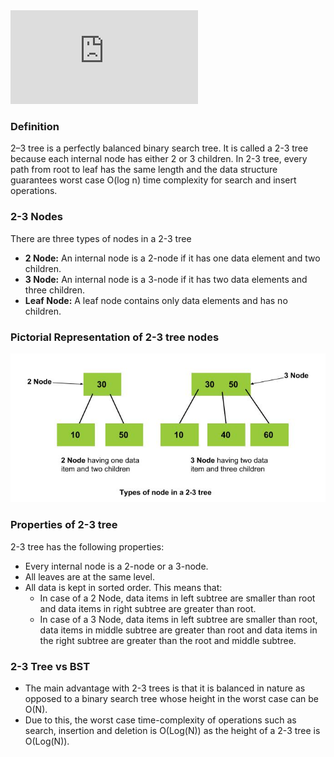 

<iframe src="https://www.youtube.com/embed/acwLDUYG3ik" frameborder="0" allow="autoplay; encrypted-media" allowfullscreen></iframe>

### Definition

2–3 tree is a perfectly balanced binary search tree. It is called a 2-3 tree because each internal node has either 2 or 3 children. In 2-3 tree, every path from root to leaf has the same length and the data structure guarantees worst case O(log n) time complexity for search and insert operations.

### 2-3 Nodes

There are three types of nodes in a 2-3 tree

   - **2 Node:** An internal node is a 2-node if it has one data element and two children.
   - **3 Node:** An internal node is a 3-node if it has two data elements and three children.
   - **Leaf Node:** A leaf node contains only data elements and has no children.

### Pictorial Representation of 2-3 tree nodes 
<img src="images/2-3Nodes.jpg"/>

### Properties of 2-3 tree

2-3 tree has the following properties:

  -  Every internal node is a 2-node or a 3-node.
  -  All leaves are at the same level.
   - All data is kept in sorted order. This means that:
      - In case of a 2 Node, data items in left subtree are smaller than root and data items in right subtree are greater than root.
      - In case of a 3 Node, data items in left subtree are smaller than root, data items in middle subtree are greater than root and data items in the right subtree are greater than the root and middle subtree.

### 2-3 Tree vs BST

  -  The main advantage with 2-3 trees is that it is balanced in nature as opposed to a binary search tree whose height in the worst case can be O(N).
  -  Due to this, the worst case time-complexity of operations such as search, insertion and deletion is O(Log(N)) as the height of a 2-3 tree is O(Log(N)).

